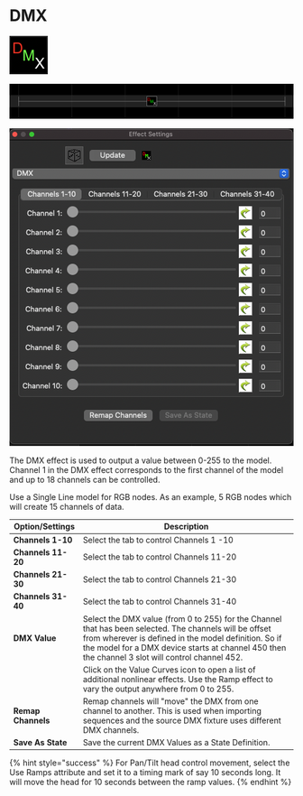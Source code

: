 # DMX

![Icon](<../../.gitbook/assets/image (92) (1).png>)

![Sequencer Grid](<../../.gitbook/assets/image (331) (1).png>)

![](<../../.gitbook/assets/image (11).png>)

The DMX effect is used to output a value between 0-255 to the model. Channel 1 in the DMX effect corresponds to the first channel of the model and up to 18 channels can be controlled.

Use a Single Line model for RGB nodes. As an example, 5 RGB nodes which will create 15 channels of data.

| **Option/Settings** | Description                                                                                                                                                                                                                                                           |
| ------------------- | --------------------------------------------------------------------------------------------------------------------------------------------------------------------------------------------------------------------------------------------------------------------- |
| **Channels  1-10**  | Select the tab to control Channels 1 -10                                                                                                                                                                                                                              |
| **Channels 11-20**  | Select the tab to control Channels 11-20                                                                                                                                                                                                                              |
| **Channels 21-30**  | Select the tab to control Channels 21-30                                                                                                                                                                                                                              |
| **Channels 31-40**  | Select the tab to control Channels 31-40                                                                                                                                                                                                                              |
| **DMX Value**       | Select the DMX value (from 0 to 255) for the Channel that has been selected.  The channels will be offset from wherever is defined in the model definition.  So if the model for a DMX device starts at channel 450 then the channel 3 slot will control channel 452. |
|                     | Click on the Value Curves icon to open a list of additional nonlinear effects.  Use the Ramp effect to vary the output anywhere from 0 to 255.                                                                                                                        |
| **Remap Channels**  | Remap channels will "move" the DMX from one channel to another. This is used when importing sequences and the source DMX fixture uses different DMX channels.                                                                                                         |
| **Save As State**   | Save the current DMX Values as a State Definition.                                                                                                                                                                                                                    |

{% hint style="success" %}
For Pan/Tilt head control movement, select the Use Ramps attribute and set it to a timing mark of say 10 seconds long. It will move the head for 10 seconds between the ramp values.
{% endhint %}
